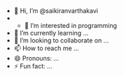 - 👋 Hi, I’m @saikiranvarthakavi
- - 👀 I’m interested in programming
- 🌱 I’m currently learning ...
- 💞️ I’m looking to collaborate on ...
- 📫 How to reach me ...
- 😄 Pronouns: ...
- ⚡ Fun fact: ...

<!---
saikiranvartak/saikiranvartak is a ✨ special ✨ repository because its `README.md` (this file) appears on your GitHub profile.
You can click the Preview link to take a look at your changes.
--->
